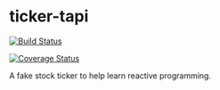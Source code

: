 # ticker-tapi

[![Build Status](https://travis-ci.org/StephenGilboy/ticker-tapi.svg?branch=master)](https://travis-ci.org/StephenGilboy/ticker-tapi)

[![Coverage Status](https://coveralls.io/repos/github/StephenGilboy/ticker-tapi/badge.svg?branch=master)](https://coveralls.io/github/StephenGilboy/ticker-tapi?branch=master)

A fake stock ticker to help learn reactive programming.
